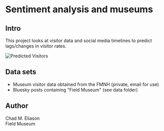# Sentiment analysis and museums

## Intro

This project looks at visitor data and social media timelines to predict lags/changes in visitor rates.

![Predicted Visitors](images/visitors_predicted.png)

## Data sets

- Museum visitor data obtained from the FMNH (private, email for use)
- Bluesky posts containing "Field Museum" (see data folder)

## Author

Chad M. Eliason  
Field Museum